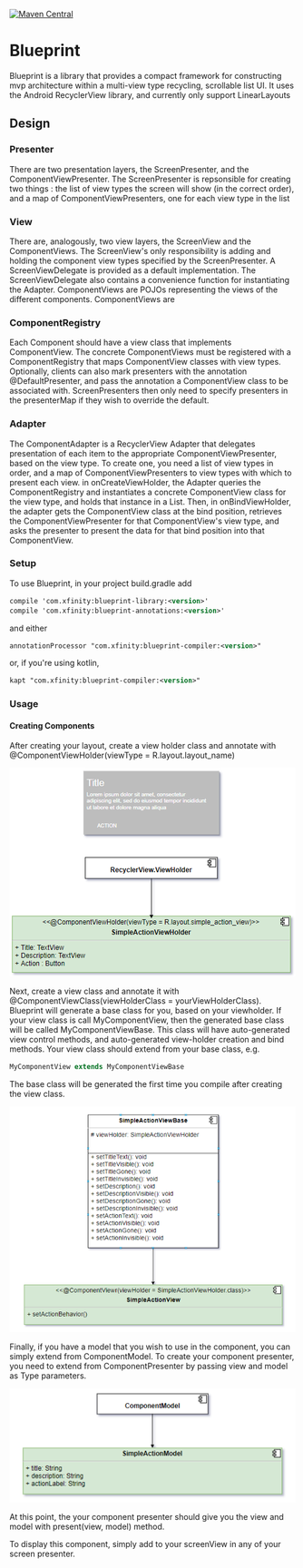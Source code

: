 [![Maven Central][mavenbadge-svg]][mavencentral]

# Blueprint
Blueprint is a library that provides a compact framework for constructing mvp architecture within a multi-view type recycling, scrollable
list UI.  It uses the Android RecyclerView library, and currently only support LinearLayouts

## Design

### Presenter
There are two presentation layers, the ScreenPresenter, and the ComponentViewPresenter.  The ScreenPresenter is repsonsible for creating two things : the list of 
  view types the screen will show (in the correct order), and a map of ComponentViewPresenters, one for each
   view type in the list
   
### View
There are, analogously, two view layers, the ScreenView and the ComponentViews.  The ScreenView's only responsibility is
adding and holding the component view types specified by the ScreenPresenter.  A ScreenViewDelegate is provided as a default
implementation.  The ScreenViewDelegate also contains a convenience function for instantiating the Adapter.  ComponentViews are POJOs
representing the views of the different components.  ComponentViews are 

### ComponentRegistry
Each Component should have a view class that implements ComponentView.  The concrete ComponentViews must be registered with
a ComponentRegistry that maps ComponentView classes with view types.  Optionally, clients can also mark presenters with the
annotation @DefaultPresenter, and pass the annotation a ComponentView class to be associated with.  ScreenPresenters then only
need to specify presenters in the presenterMap if they wish to override the default.

### Adapter
The ComponentAdapter is a RecyclerView Adapter that delegates presentation of each item to the appropriate ComponentViewPresenter, 
based on the view type.  To create one, you need a list of view types in order, and a map of ComponentViewPresenters to view types 
with which to present each view.  in onCreateViewHolder, the Adapter queries the ComponentRegistry and instantiates a concrete
 ComponentView class for the view type, and holds that instance in a List.  Then, in onBindViewHolder, the adapter gets the ComponentView class
 at the bind position, retrieves the ComponentViewPresenter for that ComponentView's view type, and asks the presenter to
 present the data for that bind position into that ComponentView. 

   
### Setup

To use Blueprint, in your project build.gradle add

```xml
compile 'com.xfinity:blueprint-library:<version>'
compile 'com.xfinity:blueprint-annotations:<version>'
```

and either

```xml
annotationProcessor "com.xfinity:blueprint-compiler:<version>"
```

or, if you're using kotlin,
```xml
kapt "com.xfinity:blueprint-compiler:<version>"
```

[mavenbadge-svg]: https://maven-badges.herokuapp.com/maven-central/com.xfinity/blueprint-library/badge.svg
[mavencentral]: https://search.maven.org/artifact/com.xfinity/blueprint-library

### Usage

#### Creating Components
After creating your layout, create a view holder class and annotate with @ComponentViewHolder(viewType = R.layout.layout_name) 

![alt text](https://github.com/Comcast/blueprint/blob/mrtvrgn-doc-v2/layout_viewHolder.PNG)

Next, create a view class and annotate it with @ComponentViewClass(viewHolderClass = yourViewHolderClass).  Blueprint will generate a base class for you, based on your viewholder.  If your view class is call MyComponentView, then the generated base class will be called MyComponentViewBase.  This class will have auto-generated view control methods, and auto-generated view-holder creation and bind methods. Your view class should extend from your base class, e.g. 

```java
MyComponentView extends MyComponentViewBase
```

The base class will be generated the first time you compile after creating the view class.

![alt text](https://github.com/Comcast/blueprint/blob/mrtvrgn-doc-v2/viewClass.PNG)

Finally, if you have a model that you wish to use in the component, you can simply extend from ComponentModel. To create your component presenter, you need to extend from ComponentPresenter by passing view and model as Type parameters.

![alt text](https://github.com/Comcast/blueprint/blob/mrtvrgn-doc-v2/componentModel.PNG)

At this point, the your component presenter should give you the view and model with present(view, model) method.

To display this component, simply add to your screenView in any of your screen presenter.
